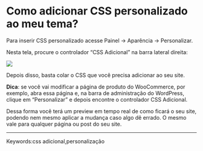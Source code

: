 # Como adicionar CSS personalizado ao meu tema?

Para inserir CSS personalizado acesse Painel -> Aparência -> Personalizar.

Nesta tela, procure o controlador “CSS Adicional” na barra lateral direita:

[![](https://s3-eu-west-1.amazonaws.com/cdn.supporthero.io/article/2624/375572d1-d40d-4cf5-806a-26176dbba31d.png)](https://s3-eu-west-1.amazonaws.com/cdn.supporthero.io/article/2624/375572d1-d40d-4cf5-806a-26176dbba31d.png)

Depois disso, basta colar o CSS que você precisa adicionar ao seu site.

**Dica**: se você vai modificar a página de produto do WooCommerce, por exemplo, abra essa página e, na barra de administração do WordPress, clique em “Personalizar” e depois encontre o controlador CSS Adicional.

Dessa forma você terá um preview em tempo real de como ficará o seu site, podendo nem mesmo aplicar a mudança caso algo dê errado. O mesmo vale para qualquer página ou post do seu site.

  

___

Keywords:css adicional,personalização